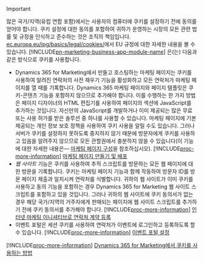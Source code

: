 > [!IMPORTANT]
> 많은 국가/지역(유럽 연합 포함)에서는 사용자의 컴퓨터에 쿠키를 설정하기 전에 동의를 얻어야 합니다. 쿠키 설정에 대한 동의를 포함하여 귀하가 운영하는 시장의 모든 관련 법률 및 규정을 인식하고 준수하는 것은 조직의 책임입니다. [ec.europa.eu/ipg/basics/legal/cookies/](http://ec.europa.eu/ipg/basics/legal/cookies/)에서 EU 규정에 대한 자세한 내용을 볼 수 있습니다. [!INCLUDE[pn-marketing-business-app-module-name](../includes/pn-marketing-business-app-module-name.md)] 은(는) 다음과 같은 방식으로 쿠키를 사용합니다.
> - Dynamics 365 for Marketing에서 만들고 호스팅하는 마케팅 페이지는 쿠키를 사용하여 알려진 연락처의 사전 채우기 기능을 활성화하고 모든 연락처가 마케팅 페이지를 열 때를 기록합니다. Dynamics 365 마케팅 페이지와 페이지 템플릿은 쿠키-콘텐츠 기능을 포함하지 않으므로 추가해야 합니다. 이를 수행하는 한 가지 방법은 페이지 디자이너의 HTML 편집기를 사용하여 페이지의 <head> 섹션에 JavaScript를 추가하는 것입니다. 자신만의 JavaScript를 개발하거나 이미 제공되는 많은 무료 또는 사용 허가를 받은 솔루션 중 하나를 사용할 수 있습니다. 마케팅 페이지에 기본 제공되는 개인 정보 보호 정책을 사용하여 쿠키 사용을 알릴 수도 있습니다. 그러나 서버가 쿠키를 설정하지 못하도록 중지하지 않기 때문에 방문자에게 쿠키를 사용하고 있음을 알려주지 않으므로 모든 관할권에서 충분하지 않을 수 있습니다(이 기능에 대한 자세한 내용은&mdash; [마케팅 페이지 구성](../marketing/marketing-settings.md#config-mkt-pages)을 참조하십시오). [!INCLUDE[proc-more-information](../includes/proc-more-information.md)] [마케팅 페이지 만들기 및 배포](../marketing/create-deploy-marketing-pages.md)
> - _웹 사이트_ 기능은 쿠키를 사용하여 추적 스크립트를 방문하는 모든 웹 페이지에 대한 방문을 기록합니다. 쿠키는 마케팅 페이지 기능과 함께 작동하여 방문자 ID를 방문 페이지 제출과 일치시켜 연락처를 식별합니다. 귀하의 웹 사이트가 이미 쿠키를 사용하고 동의 기능을 포함하는 경우 Dynamics 365 for Marketing 웹 사이트 스크립트를 포함하고 있을 것입니다. 그러나 귀하의 웹 사이트에 쿠키 동의서가 없는 경우 해당 국가/지역의 거주자에게 판매되는 페이지에 웹 사이트 스크립트를 추가하기 전에 쿠키 동의서를 추가해야 합니다. [!INCLUDE[proc-more-information](../includes/proc-more-information.md)] [인터넷 마케팅 이니셔티브로 연락처 계약 등록](../marketing/register-engagement.md)
> - 이벤트 포털은 세션 쿠키를 사용하여 연락처가 이벤트에 로그인하고 등록하도록 할 수 있습니다. [!INCLUDE[proc-more-information](../includes/proc-more-information.md)] [이벤트 포털 설정](../marketing/set-up-event-portal.md)
> 
> [!INCLUDE[proc-more-information](../includes/proc-more-information.md)] [Dynamics 365 for Marketing에서 쿠키를 사용하는 방법](../marketing/cookies.md)
